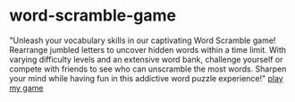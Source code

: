 # word-scramble-game
"Unleash your vocabulary skills in our captivating Word Scramble game! Rearrange jumbled letters to uncover hidden words within a time limit. With varying difficulty levels and an extensive word bank, challenge yourself or compete with friends to see who can unscramble the most words. Sharpen your mind while having fun in this addictive word puzzle experience!"
[play my game](https://rashmi-singh2003.github.io/word-scramble-game/word-scramble-game.html)
